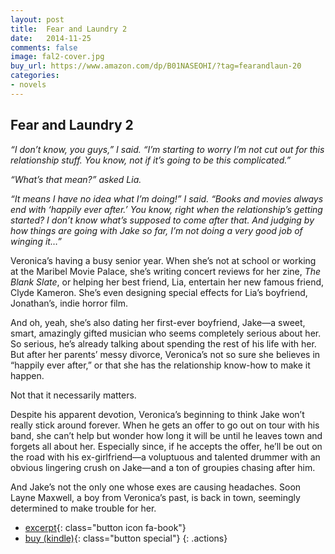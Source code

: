```yaml
---
layout: post
title:  Fear and Laundry 2
date:   2014-11-25
comments: false
image: fal2-cover.jpg
buy_url: https://www.amazon.com/dp/B01NASEOHI/?tag=fearandlaun-20
categories:
- novels
---
```


## Fear and Laundry 2

*“I don’t know, you guys,” I said. “I’m starting to worry I’m not cut out for this relationship stuff. You know, not if it’s going to be this complicated.”*

*“What’s that mean?” asked Lia.*

*“It means I have no idea what I’m doing!” I said. “Books and movies always end with ‘happily ever after.’ You know, right when the relationship’s getting started? I don’t know what’s supposed to come after that. And judging by how things are going with Jake so far, I’m not doing a very good job of winging it…”*

Veronica’s having a busy senior year. When she’s not at school or working at the Maribel Movie Palace, she’s writing concert reviews for her zine, *The Blank Slate*, or helping her best friend, Lia, entertain her new famous friend, Clyde Kameron. She’s even designing special effects for Lia’s boyfriend, Jonathan’s, indie horror film.

And oh, yeah, she’s also dating her first-ever boyfriend, Jake—a sweet, smart, amazingly gifted musician who seems completely serious about her. So serious, he’s already talking about spending the rest of his life with her. But after her parents’ messy divorce, Veronica’s not so sure she believes in “happily ever after,” or that she has the relationship know-how to make it happen.

Not that it necessarily matters.

Despite his apparent devotion, Veronica’s beginning to think Jake won’t really stick around forever. When he gets an offer to go out on tour with his band, she can’t help but wonder how long it will be until he leaves town and forgets all about her. Especially since, if he accepts the offer, he’ll be out on the road with his ex-girlfriend—a voluptuous and talented drummer with an obvious lingering crush on Jake—and a ton of groupies chasing after him.

And Jake’s not the only one whose exes are causing headaches. Soon Layne Maxwell, a boy from Veronica’s past, is back in town, seemingly determined to make trouble for her.

- [excerpt][excerpt]{: class="button icon fa-book"}
- [buy (kindle)][buy]{: class="button special"}
{: .actions}

[excerpt]:/novels/fear-and-laundry-2/excerpt/
[buy]:https://www.amazon.com/dp/B00Q6TNH9A/?tag=fearandlaun-20
